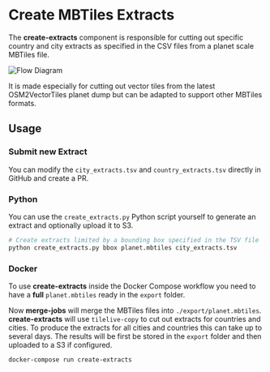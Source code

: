 # Create MBTiles Extracts

The **create-extracts** component is responsible for cutting out specific country and
city extracts as specified in the CSV files from a planet scale MBTiles file.

![Flow Diagram](create-extracts-flow-diagram.png)

It is made especially for cutting out vector tiles from the latest OSM2VectorTiles planet dump but can be adapted
to support other MBTiles formats.

## Usage

### Submit new Extract

You can modify the `city_extracts.tsv` and `country_extracts.tsv` directly in GitHub and create a PR.

### Python

You can use the `create_extracts.py` Python script yourself to generate an extract and optionally upload it to S3.

```bash
# Create extracts limited by a bounding box specified in the TSV file
python create_extracts.py bbox planet.mbtiles city_extracts.tsv
```

### Docker

To use **create-extracts** inside the Docker Compose workflow you need to have
a **full** `planet.mbtiles` ready in the `export` folder.

Now **merge-jobs** will merge the MBTiles files into `./export/planet.mbtiles`.
**create-extracts** will use `tilelive-copy` to cut out extracts for countries and cities.
To produce the extracts for all cities and countries this can take up to several days.
The results will be first be stored in the `export` folder and then uploaded
to a S3 if configured.

```
docker-compose run create-extracts
```
